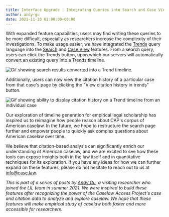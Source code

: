 ```yaml
---
title: Interface Upgrade | Integrating Queries into Search and Case View
author: andy-gu
date: 2021-11-10 02:00:00+00:00
---
```

With expanded feature capabilities, users may find writing these queries to be more difficult, especially as researchers increase the complexity of their investigations. To make usage easier, we have integrated the [Trends](https://case.law/trends/) query language into the [Search](https://case.law/search/) and [Case View](https://cite.case.law/) features. From a search query, users can click the Trends button, upon which our servers will automatically convert an existing query into a Trends timeline.

![Gif showing search results converted into a Trend timeline.](https://lil-blog-media.s3.amazonaws.com/Post3Figure1.gif)

Additionally, users can now view the citation history of a particular case from that case's page by clicking the "View citation history in trends" button.

![Gif showing ability to display citation history on a Trend timeline from an individual case](https://lil-blog-media.s3.amazonaws.com/Post3Figure2.gif)

Our exploration of timeline generation for empirical legal scholarship has inspired us to reimagine how people reason about CAP's corpus of American caselaw. In the future, we hope to restructure the search page further and empower people to quickly ask complex questions about American caselaw over time.

We believe that citation-based analysis can significantly enrich our understanding of American caselaw, and we are excited to see how these tools can expose insights both in the law itself and in quantitative techniques for its exploration. If you have any ideas for how we can further expand on these features, please do not hesitate to reach out to us at [info@case.law](mailto:info@case.law).

*This is part of a series of posts by [Andy Gu](https://github.com/4ndygu/), a visiting researcher who joined the LIL team in summer 2021. We were inspired to build these features after recognizing the power of the Caselaw Access Project's case and citation data to analyze and explore caselaw. We hope that these features will make empirical study of caselaw both faster and more accessible for researchers.*

